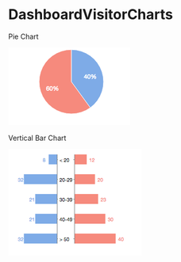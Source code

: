# DashboardVisitorCharts
Pie Chart



![alt tag](https://github.com/TianyunXu923/DashboardVisitorPieChart/blob/master/demo.png)

Vertical Bar Chart



![alt tag](https://github.com/TianyunXu923/DashboardVisitorPieChart/blob/master/demo2.png)
